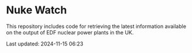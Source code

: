 # Nuke Watch

This repository includes code for retrieving the latest information available on the output of EDF nuclear power plants in the UK.

Last updated: 2024-11-15 06:23